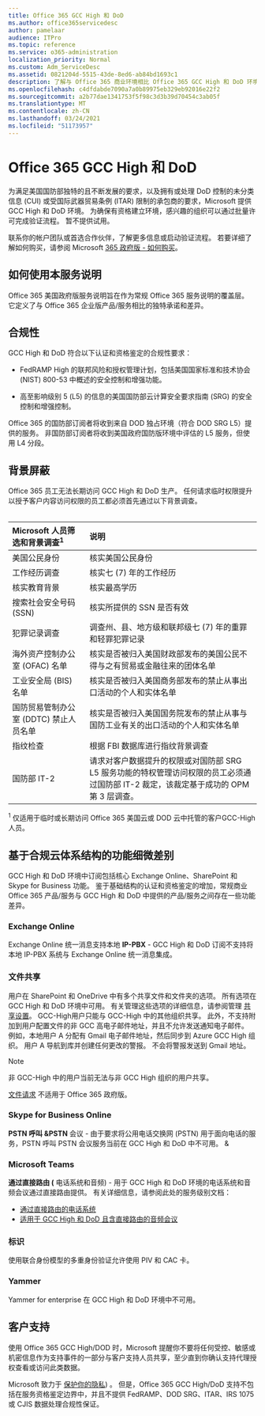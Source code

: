 ```yaml
---
title: Office 365 GCC High 和 DoD
ms.author: office365servicedesc
author: pamelaar
audience: ITPro
ms.topic: reference
ms.service: o365-administration
localization_priority: Normal
ms.custom: Adm_ServiceDesc
ms.assetid: 0821204d-5515-43de-8ed6-ab84bd1693c1
description: 了解与 Office 365 商业环境相比 Office 365 GCC High 和 DoD 环境的独特承诺和差异。
ms.openlocfilehash: c4dfdabde7090a7a0b89975eb329eb92016e22f2
ms.sourcegitcommit: a2b77dae1341753f5f98c3d3b39d70454c3ab05f
ms.translationtype: MT
ms.contentlocale: zh-CN
ms.lasthandoff: 03/24/2021
ms.locfileid: "51173957"
---
```

# <a name="office-365-gcc-high-and-dod"></a>Office 365 GCC High 和 DoD

为满足美国国防部独特的且不断发展的要求，以及拥有或处理 DoD 控制的未分类信息 (CUI) 或受国际武器贸易条例 (ITAR) 限制的承包商的要求，Microsoft 提供 GCC High 和 DoD 环境。 为确保有资格建立环境，感兴趣的组织可以通过批量许可完成验证流程。 暂不提供试用。 
  
联系你的帐户团队或首选合作伙伴，了解更多信息或启动验证流程。 若要详细了解如何购买，请参阅 Microsoft [365 政府版 - 如何购买](./microsoft-365-government-how-to-buy.md)。
  
## <a name="how-to-use-this-service-description"></a>如何使用本服务说明

Office 365 美国政府版服务说明旨在作为常规 Office 365 服务说明的覆盖层。 它定义了与 Office 365 企业版产品/服务相比的独特承诺和差异。
  
## <a name="compliance"></a>合规性

GCC High 和 DoD 符合以下认证和资格鉴定的合规性要求： 
  
- FedRAMP High 的联邦风险和授权管理计划，包括美国国家标准和技术协会 (NIST) 800-53 中概述的安全控制和增强功能。
    
- 高至影响级别 5 (L5) 的信息的美国国防部云计算安全要求指南 (SRG) 的安全控制和增强控制。
    
Office 365 的国防部订阅者将收到来自 DOD 独占环境（符合 DOD SRG L5）提供的服务。 非国防部订阅者将收到美国政府国防版环境中评估的 L5 服务，但使用 L4 分段。
  
## <a name="background-screening"></a>背景屏蔽

Office 365 员工无法长期访问 GCC High 和 DoD 生产。 任何请求临时权限提升以授予客户内容访问权限的员工都必须首先通过以下背景调查。<br><br>
  
| Microsoft 人员筛选和背景调查<sup>1</sup> | 说明 |
|:-----|:-----|
|美国公民身份  <br/> |核实美国公民身份  <br/> |
|工作经历调查  <br/> |核实七 (7) 年的工作经历  <br/> |
|核实教育背景  <br/> |核实最高学历  <br/> |
|搜索社会安全号码 (SSN)  <br/> |核实所提供的 SSN 是否有效  <br/> |
|犯罪记录调查  <br/> |调查州、县、地方级和联邦级七 (7) 年的重罪和轻罪犯罪记录  <br/> |
|海外资产控制办公室 (OFAC) 名单  <br/> |核实是否被归入美国财政部发布的美国公民不得与之有贸易或金融往来的团体名单  <br/> |
|工业安全局 (BIS) 名单  <br/> |核实是否被归入美国商务部发布的禁止从事出口活动的个人和实体名单  <br/> |
|国防贸易管制办公室 (DDTC) 禁止人员名单  <br/> |核实是否被归入美国国务院发布的禁止从事与国防工业有关的出口活动的个人和实体名单  <br/> |
|指纹检查  <br/> |根据 FBI 数据库进行指纹背景调查  <br/> |
|国防部 IT-2  <br/> |请求对客户数据提升的权限或对国防部 SRG L5 服务功能的特权管理访问权限的员工必须通过国防部 IT-2 裁定，该裁定基于成功的 OPM 第 3 层调查。  <br/> |

<sup>1</sup> 仅适用于临时或长期访问 Office 365 美国云或 DOD 云中托管的客户GCC-High人员。
## <a name="feature-nuances-based-on-compliant-cloud-architecture"></a>基于合规云体系结构的功能细微差别

GCC High 和 DoD 环境中订阅包括核心 Exchange Online、SharePoint 和 Skype for Business 功能。 鉴于基础结构的认证和资格鉴定的增加，常规商业 Office 365 产品/服务与 GCC High 和 DoD 中提供的产品/服务之间存在一些功能差异。
  
### <a name="exchange-online"></a>Exchange Online

 Exchange Online 统一消息支持本地 **IP-PBX** - GCC High 和 DoD 订阅不支持将本地 IP-PBX 系统与 Exchange Online 统一消息集成。 
  
### <a name="file-sharing"></a>文件共享

用户在 SharePoint 和 OneDrive 中有多个共享文件和文件夹的选项。 所有选项在 GCC High 和 DoD 环境中可用。 有关管理这些选项的详细信息，请参阅管理 [共享设置](/sharepoint/turn-external-sharing-on-or-off)。 GCC-High用户只能与 GCC-High 中的其他组织共享。 此外，不支持附加到用户配置文件的非 GCC 高电子邮件地址，并且不允许发送通知电子邮件。 例如，本地用户 A 分配有 Gmail 电子邮件地址，然后同步到 Azure GCC High 组织。 用户 A 导航到库并创建任何更改的警报。 不会将警报发送到 Gmail 地址。

> [!NOTE]
> 非 GCC-High 中的用户当前无法与非 GCC High 组织的用户共享。

[文件请求](https://support.office.com/article/f54aa7f8-2589-4421-b351-d415fc3b83af) 不适用于 Office 365 政府版。

### <a name="skype-for-business-online"></a>Skype for Business Online

 **PSTN 呼叫 &amp;PSTN** 会议 - 由于要求将公用电话交换网 (PSTN) 用于面向电话的服务，PSTN 呼叫 PSTN 会议服务当前在 GCC High 和 DoD 中不可用。 &amp;

### <a name="microsoft-teams"></a>Microsoft Teams

**通过直接路由 (** 电话系统和音频) - 用于 GCC High 和 DoD 环境的电话系统和音频会议通过直接路由提供。 有关详细信息，请参阅此处的服务级别文档：

- [通过直接路由的电话系统](/microsoftteams/here-s-what-you-get-with-phone-system)
- [适用于 GCC High 和 DoD 且含直接路由的音频会议](/microsoftteams/audio-conferencing-with-direct-routing-for-gcch-and-dod)

### <a name="identity"></a>标识

使用联合身份模型的多重身份验证允许使用 PIV 和 CAC 卡。
  
### <a name="yammer"></a>Yammer

Yammer for enterprise 在 GCC High 和 DoD 环境中不可用。
  
## <a name="customer-support"></a>客户支持

使用 Office 365 GCC High/DOD 时，Microsoft 提醒你不要将任何受控、敏感或机密信息作为支持事件的一部分与客户支持人员共享，至少直到你确认支持代理授权查看或访问此类数据。

Microsoft 致力于 [保护你的隐私](https://privacy.microsoft.com/privacystatement)) 。 但是，Office 365 GCC High/DoD 支持不包括在服务资格鉴定边界中，并且不提供 FedRAMP、DOD SRG、ITAR、IRS 1075 或 CJIS 数据处理合规性保证。